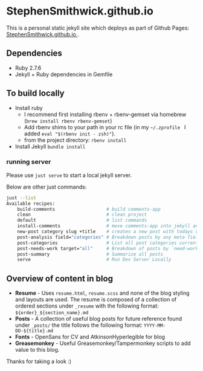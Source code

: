 # StephenSmithwick.github.io
This is a personal static jekyll site which deploys as part of Github Pages: [StephenSmithwick.github.io
](https://StephenSmithwick.github.io).

## Dependencies
- Ruby 2.7.6
- Jekyll + Ruby dependencies in Gemfile

## To build locally
- Install ruby
  - I recommend first installing rbenv + rbenv-gemset via homebrew (`brew install rbenv rbenv-gemset`)
  - Add rbenv shims to your path in your rc file (in my `~/.zprofile ` I added `eval "$(rbenv init - zsh)"`).
  - from the project directory: `rbenv install`
- Install Jekyll `bundle install`

### running server
Please use `just serve` to start a local jekyll server.

Below are other just commands:

```bash
just --list
Available recipes:
    build-comments                   # build comments-app
    clean                            # clean project
    default                          # list commands
    install-comments                 # move comments-app into jekyll and update references
    new-post category slug +title    # creates a new post with todays date and specified Title, slug, and category
    post-analysis field="categories" # Breakdown posts by any meta field (date, layout, title, date, categories)
    post-categories                  # List all post categories currently used
    post-needs-work target="all"     # Breakdown of posts by `need-works` field
    post-summary                     # Summarize all posts
    serve                            # Run Dev Server Locally
```

## Overview of content in blog
- **Resume** - Uses `resume.html`, `resume.scss` and none of the blog styling and layouts are used. The resume is composed of a collection of ordered sections under `_resume` with the following format: `${order}_${section_name}.md`
- **Posts** - A collection of useful blog posts for future reference found under `_posts/` the title follows the following format: `YYYY-MM-DD-${title}.md`
- **Fonts** - OpenSans for CV and AtkinsonHyperlegible for blog
- **Greasemonkey** - Useful Greasemonkey/Tampermonkey scripts to add value to this blog.


Thanks for taking a look :)
